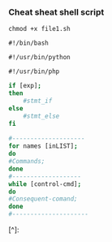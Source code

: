 ### Cheat sheat shell script 

`chmod +x file1.sh`

`#!/bin/bash`

`#!/usr/bin/python`

`#!/usr/bin/php`

```sh
if [exp];
then 
	#stmt_if 
else
	#stmt_else
fi
	
#--------------------
for names [inLIST];
do 
#Commands;
done
#-------------------
while [control-cmd];
do 
#Consequent-comand;
done
#---------------------

```

[^]: 

